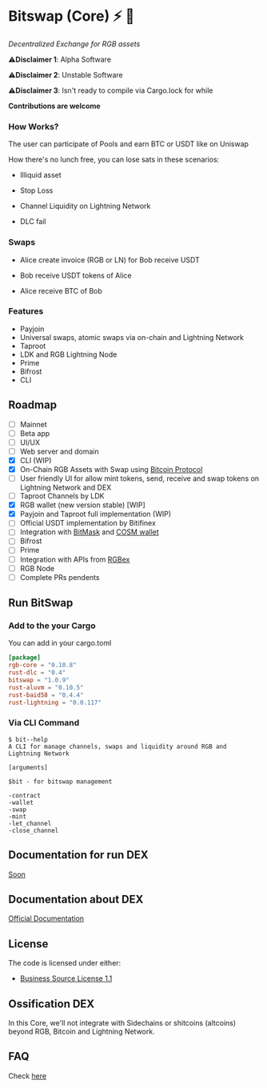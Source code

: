 # Bitswap (Core) ⚡ 💱

*Decentralized Exchange for RGB assets*

⚠️**Disclaimer 1**: Alpha Software

⚠️**Disclaimer 2**: Unstable Software

⚠️**Disclaimer 3**: Isn't ready to compile via Cargo.lock for while

**Contributions are welcome**

### How Works?

The user can participate of Pools and earn BTC or USDT like on Uniswap

How there's no lunch free, you can lose sats in these scenarios:

- Illiquid asset

- Stop Loss

- Channel Liquidity on Lightning Network

- DLC fail

### Swaps

- Alice create invoice (RGB or LN) for Bob receive USDT

- Bob receive USDT tokens of Alice

- Alice receive BTC of Bob

### Features

- Payjoin
- Universal swaps, atomic swaps via on-chain and Lightning Network
- Taproot
- LDK and RGB Lightning Node
- Prime
- Bifrost
- CLI

## Roadmap

- [ ] Mainnet
- [ ] Beta app
- [ ] UI/UX
- [ ] Web server and domain
- [x] CLI (WIP)
- [x] On-Chain RGB Assets with Swap using [Bitcoin Protocol](https://github.com/BP-WG/bp-core)
- [ ] User friendly UI for allow mint tokens, send, receive and swap tokens on Lightning Network and DEX
- [ ] Taproot Channels by LDK
- [x] RGB wallet (new version stable) [WIP]
- [x] Payjoin and Taproot full implementation (WIP)
- [ ] Official USDT implementation by Bitifinex
- [ ] Integration with [BitMask](https://bitmask.app/) and [COSM wallet](http://www.cosminmart.com/#/Wallet)
- [ ] Bifrost
- [ ] Prime
- [ ] Integration with APIs from [RGBex](https://rgbex.io/)
- [ ] RGB Node
- [ ] Complete PRs pendents

## Run BitSwap

### Add to the your Cargo

You can add in your cargo.toml

```cargo.toml
[package]
rgb-core = "0.10.8"
rust-dlc = "0.4"
bitswap = "1.0.9"
rust-aluvm = "0.10.5"
rust-baid58 = "0.4.4"
rust-lightning = "0.0.117"
```
### Via CLI Command

```cli
$ bit--help
A CLI for manage channels, swaps and liquidity around RGB and Lightning Network

[arguments]

$bit - for bitswap management

-contract
-wallet
-swap
-mint
-let_channel
-close_channel

```

## Documentation for run DEX

[Soon](https://github.com/BitSwap-BiFi/Bitswap-core/tree/main/doc)


## Documentation about DEX

[Official Documentation](https://github.com/BitSwap-BiFi/bitswap-docs)

## License

The code is licensed under either:

-  [Business Source License 1.1](https://github.com/BitSwap-BiFi/Bitswap-core/blob/main/LICENSE.md)


## Ossification DEX

In this Core, we'll not integrate with Sidechains or shitcoins (altcoins) beyond RGB, Bitcoin and Lightning Network.

## FAQ

Check [here](https://github.com/BitSwap-BiFi/Bitswap-FAQ/)
